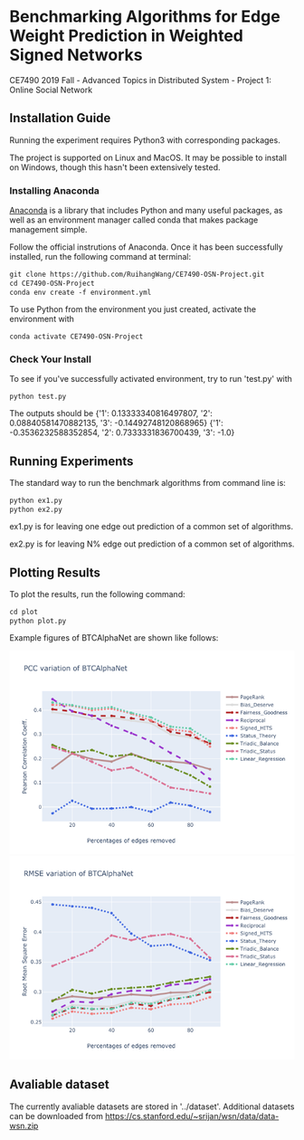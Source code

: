 # Benchmarking Algorithms for Edge Weight Prediction in Weighted Signed Networks

CE7490 2019 Fall - Advanced Topics in Distributed System - Project 1: Online Social Network

## Installation Guide
Running the experiment requires Python3 with corresponding packages.

The project is supported on Linux and MacOS. It may be possible to install on Windows, though this hasn't been extensively tested.

### Installing Anaconda
[Anaconda](https://www.anaconda.com/distribution/) is a library that includes Python and many useful packages, as well as an environment manager called conda that makes package management simple.

Follow the official instrutions of Anaconda. Once it has been successfully installed, run the following command at terminal:

```
git clone https://github.com/RuihangWang/CE7490-OSN-Project.git
cd CE7490-OSN-Project
conda env create -f environment.yml
```

To use Python from the environment you just created, activate the environment with

```
conda activate CE7490-OSN-Project
```

### Check Your Install
To see if you've successfully activated environment, try to run 'test.py' with

```
python test.py
```

The outputs should be {'1': 0.13333340816497807, '2': 0.08840581470882135, '3': -0.14492748120868965} {'1': -0.3536232588352854, '2': 0.7333331836700439, '3': -1.0}

## Running Experiments

The standard way to run the benchmark algorithms from command line is:

```
python ex1.py 
python ex2.py 
```

ex1.py is for leaving one edge out prediction of a common set of algorithms.

ex2.py is for leaving N% edge out prediction of a common set of algorithms.

## Plotting Results
To plot the results, run the following command:

```
cd plot
python plot.py
```

Example figures of BTCAlphaNet are shown like follows:

![result pic](./results/BTCAlphaNet_pcc.png)
![result pic](./results/BTCAlphaNet_rmse.png)

## Avaliable dataset
The currently avaliable datasets are stored in '../dataset'. Additional datasets can be downloaded from https://cs.stanford.edu/~srijan/wsn/data/data-wsn.zip
